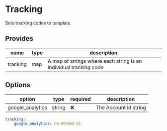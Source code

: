# Tracking
Sets tracking codes to template.

## Provides
name           | type   | description
---------------|--------|------------
tracking       | map    | A map of strings where each string is an individual tracking code

## Options
option           | type   | required | description
-----------------|--------|----------|------------
google_analytics | string |❌        | The Account id string

```yaml
tracking:
    google_analytics: UA-000000-01
```
